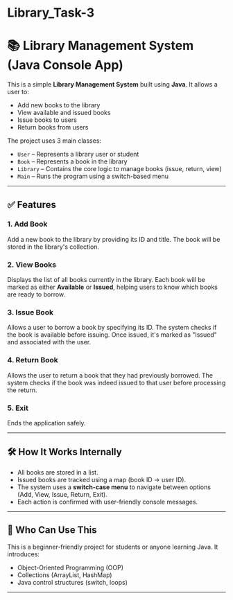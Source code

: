 # Library_Task-3

# 📚 Library Management System (Java Console App)

This is a simple **Library Management System** built using **Java**. It allows a user to:
- Add new books to the library
- View available and issued books
- Issue books to users
- Return books from users

The project uses 3 main classes:
- `User` – Represents a library user or student
- `Book` – Represents a book in the library
- `Library` – Contains the core logic to manage books (issue, return, view)
- `Main` – Runs the program using a switch-based menu

---

## ✅ Features

### 1. Add Book
Add a new book to the library by providing its ID and title. The book will be stored in the library's collection.

### 2. View Books
Displays the list of all books currently in the library. Each book will be marked as either **Available** or **Issued**, helping users to know which books are ready to borrow.

### 3. Issue Book
Allows a user to borrow a book by specifying its ID. The system checks if the book is available before issuing. Once issued, it's marked as "Issued" and associated with the user.

### 4. Return Book
Allows the user to return a book that they had previously borrowed. The system checks if the book was indeed issued to that user before processing the return.

### 5. Exit
Ends the application safely.

---

## 🛠️ How It Works Internally

- All books are stored in a list.
- Issued books are tracked using a map (book ID → user ID).
- The system uses a **switch-case menu** to navigate between options (Add, View, Issue, Return, Exit).
- Each action is confirmed with user-friendly console messages.

---

## 👤 Who Can Use This
This is a beginner-friendly project for students or anyone learning Java. It introduces:
- Object-Oriented Programming (OOP)
- Collections (ArrayList, HashMap)
- Java control structures (switch, loops)

---

